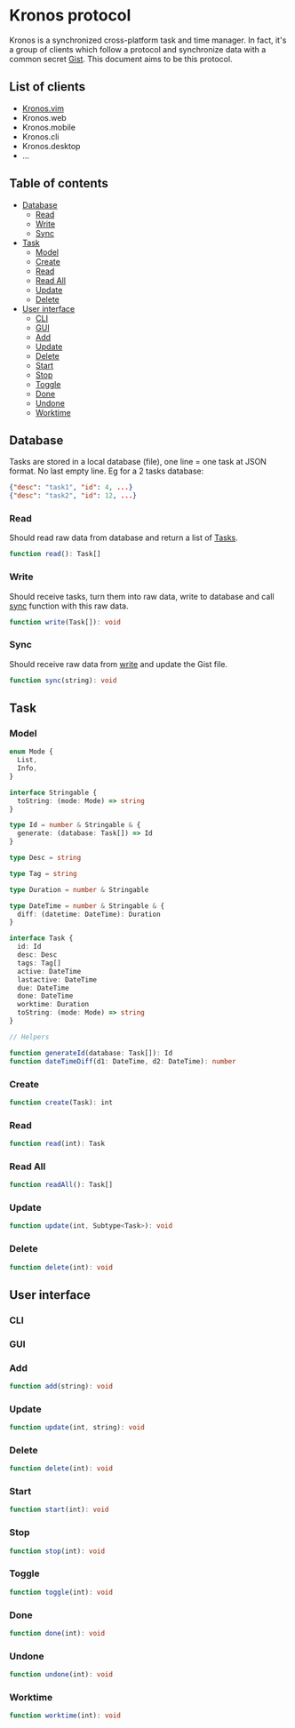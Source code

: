 # Kronos protocol

Kronos is a synchronized cross-platform task and time manager. In fact, it's a group of clients which follow a protocol and synchronize data with a common secret [Gist](https://gist.github.com). This document aims to be this protocol.

## List of clients

  - [Kronos.vim](https://github.com/kronos-io/kronos.vim)
  - Kronos.web
  - Kronos.mobile
  - Kronos.cli
  - Kronos.desktop
  - ... 

## Table of contents

  * [Database](#database)
    * [Read](#read)
    * [Write](#write)
    * [Sync](#sync)
  * [Task](#task)
    * [Model](#model)
    * [Create](#create)
    * [Read](#read)
    * [Read All](#read-all)
    * [Update](#update)
    * [Delete](#delete)
  * [User interface](#user-interface)
    * [CLI](#cli)
    * [GUI](#gui)
    * [Add](#add)
    * [Update](#update)
    * [Delete](#delete)
    * [Start](#start)
    * [Stop](#stop)
    * [Toggle](#toggle)
    * [Done](#done)
    * [Undone](#undone)
    * [Worktime](#worktime)
    
## Database

Tasks are stored in a local database (file), one line = one task at JSON format.
No last empty line. Eg for a 2 tasks database:

```JSON
{"desc": "task1", "id": 4, ...}
{"desc": "task2", "id": 12, ...}
```

### Read

Should read raw data from database and return a list of [Tasks](#model).

```typescript
function read(): Task[]
```

### Write

Should receive tasks, turn them into raw data, write to database and call [sync](#sync) function with this raw data.

```typescript
function write(Task[]): void
```

### Sync

Should receive raw data from [write](#write) and update the Gist file.

```typescript
function sync(string): void
```

## Task
### Model

```typescript
enum Mode {
  List,
  Info,
}

interface Stringable {
  toString: (mode: Mode) => string
}

type Id = number & Stringable & {
  generate: (database: Task[]) => Id
}

type Desc = string

type Tag = string

type Duration = number & Stringable

type DateTime = number & Stringable & {
  diff: (datetime: DateTime): Duration
}

interface Task {
  id: Id
  desc: Desc
  tags: Tag[]
  active: DateTime
  lastactive: DateTime
  due: DateTime
  done: DateTime
  worktime: Duration
  toString: (mode: Mode) => string
}

// Helpers

function generateId(database: Task[]): Id
function dateTimeDiff(d1: DateTime, d2: DateTime): number
```

### Create

```typescript
function create(Task): int
```

### Read

```typescript
function read(int): Task
```

### Read All

```typescript
function readAll(): Task[]
```

### Update

```typescript
function update(int, Subtype<Task>): void
```

### Delete

```typescript
function delete(int): void
```

## User interface
### CLI
### GUI
### Add

```typescript
function add(string): void
```

### Update

```typescript
function update(int, string): void
```

### Delete

```typescript
function delete(int): void
```

### Start

```typescript
function start(int): void
```

### Stop

```typescript
function stop(int): void
```

### Toggle

```typescript
function toggle(int): void
```

### Done

```typescript
function done(int): void
```

### Undone

```typescript
function undone(int): void
```

### Worktime

```typescript
function worktime(int): void
```
